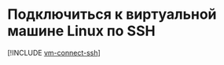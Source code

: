 # Подключиться к виртуальной машине Linux по SSH

[!INCLUDE [vm-connect-ssh](../../../_includes/vm-connect-ssh.md)]

